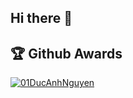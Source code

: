 ## Hi there 👋

## :trophy: Github Awards

<p align="left"> 
	<a href="https://github.com/ryo-ma/github-profile-trophy">
	<img src="https://github-profile-trophy.vercel.app/?username=01DucAnhNguyen
&theme=chalk&margin-w=15&title=MultiLanguage,Repositories,Experience,Commits" alt="01DucAnhNguyen
" />
	</a> 
</p>
